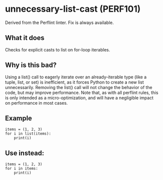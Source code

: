 # unnecessary-list-cast (PERF101)
Derived from the Perflint linter.
Fix is always available.
## What it does
Checks for explicit casts to list on for-loop iterables.
## Why is this bad?
Using a list() call to eagerly iterate over an already-iterable type
(like a tuple, list, or set) is inefficient, as it forces Python to create
a new list unnecessarily.
Removing the list() call will not change the behavior of the code, but
may improve performance.
Note that, as with all perflint rules, this is only intended as a
micro-optimization, and will have a negligible impact on performance in
most cases.
## Example
```
items = (1, 2, 3)
for i in list(items):
    print(i)
```
## Use instead:
```
items = (1, 2, 3)
for i in items:
    print(i)
```